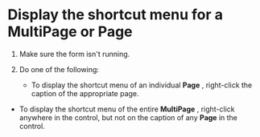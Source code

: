
# Display the shortcut menu for a MultiPage or Page




1. Make sure the form isn't running.
    
2. Do one of the following:
    
    
    
      - To display the shortcut menu of an individual  **Page** , right-click the caption of the appropriate page.
    
  - To display the shortcut menu of the entire  **MultiPage** , right-click anywhere in the control, but not on the caption of any **Page** in the control.
    

    
    



